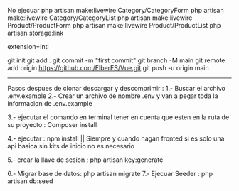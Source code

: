 No ejecuar 
php artisan make:livewire Category/CategoryForm
php artisan make:livewire Category/CategoryList
php artisan make:livewire Product/ProductForm
php artisan make:livewire Product/ProductList
php artisan storage:link


extension=intl 


git init
git add .
git commit -m "first commit"
git branch -M main
git remote add origin https://github.com/ElberFS/Vue.git
git push -u origin main
-- -----------------------------------------------------------------

Pasos despues de clonar  descargar y descomprimir : 
1.- Buscar el archivo  .env.example 
2.- Crear un archivo de nombre .env y van a pegar toda la informacion de .env.example 

3.- ejecutar el comando en terminal tener en cuenta que esten en la ruta de su  proyecto : Composer install

4.- ejecutar : npm install  || Siempre y cuando hagan fronted si es solo una api basica sin kits de inicio no es necesario 

5.- crear la llave de sesion : php artisan key:generate

6.- Migrar base de datos: php artisan migrate 
7.- Ejecuar Seeder : php artisan db:seed
